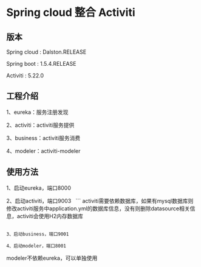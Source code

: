 # Spring cloud 整合 Activiti

## 版本
Spring cloud : Dalston.RELEASE

Spring boot : 1.5.4.RELEASE

Activiti : 5.22.0

## 工程介绍
1、eureka：服务注册发现

2、activiti：activiti服务提供

3、business：activiti服务消费

4、modeler：activiti-modeler

##  使用方法
1、启动eureka，端口8000

2、启动activiti，端口9003
   ```
   activiti需要依赖数据库，如果有mysql数据库则修改activiti服务中application.yml的数据库信息，没有则删除datasource相关信息，activiti会使用H2内存数据库 
   ```

3、启动business，端口9001
    
4、启动modeler，端口8001
  ```  
  modeler不依赖eureka，可以单独使用 
  ```
